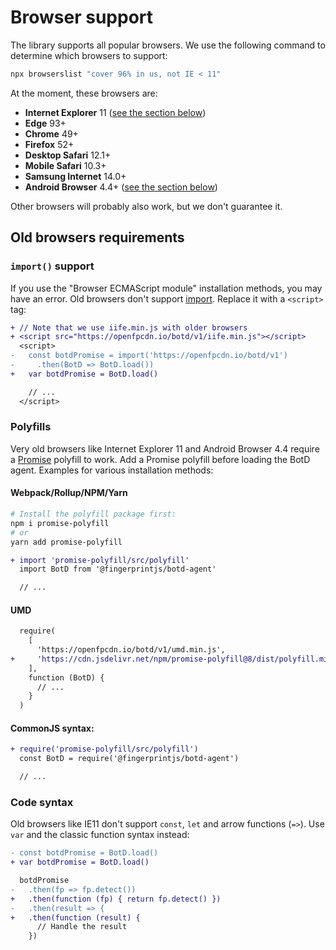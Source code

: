 # Browser support

The library supports all popular browsers.
We use the following command to determine which browsers to support:

```bash
npx browserslist "cover 96% in us, not IE < 11"
```

At the moment, these browsers are:

-   **Internet Explorer** 11 ([see the section below](#old-browsers-requirements))
-   **Edge** 93+
-   **Chrome** 49+
-   **Firefox** 52+
-   **Desktop Safari** 12.1+
-   **Mobile Safari** 10.3+
-   **Samsung Internet** 14.0+
-   **Android Browser** 4.4+ ([see the section below](#old-browsers-requirements))

Other browsers will probably also work, but we don't guarantee it.

## Old browsers requirements

### `import()` support

If you use the "Browser ECMAScript module" installation methods, you may have an error.
Old browsers don't support [import](https://developer.mozilla.org/en-US/docs/Web/JavaScript/Reference/Statements/import).
Replace it with a `<script>` tag:

```diff
+ // Note that we use iife.min.js with older browsers
+ <script src="https://openfpcdn.io/botd/v1/iife.min.js"></script>
  <script>
-   const botdPromise = import('https://openfpcdn.io/botd/v1')
-     .then(BotD => BotD.load())
+   var botdPromise = BotD.load()

    // ...
  </script>
```

### Polyfills

Very old browsers like Internet Explorer 11 and Android Browser 4.4
require a [Promise](https://developer.mozilla.org/en-US/docs/Web/JavaScript/Reference/Global_Objects/Promise) polyfill to work.
Add a Promise polyfill before loading the BotD agent.
Examples for various installation methods:

#### Webpack/Rollup/NPM/Yarn

```bash
# Install the polyfill package first:
npm i promise-polyfill
# or
yarn add promise-polyfill
```

```diff
+ import 'promise-polyfill/src/polyfill'
  import BotD from '@fingerprintjs/botd-agent'

  // ...
```

#### UMD

```diff
  require(
    [
      'https://openfpcdn.io/botd/v1/umd.min.js',
+     'https://cdn.jsdelivr.net/npm/promise-polyfill@8/dist/polyfill.min.js',
    ],
    function (BotD) {
      // ...
    }
  )
```

#### CommonJS syntax:

```diff
+ require('promise-polyfill/src/polyfill')
  const BotD = require('@fingerprintjs/botd-agent')

  // ...
```

### Code syntax

Old browsers like IE11 don't support `const`, `let` and arrow functions (`=>`).
Use `var` and the classic function syntax instead:

```diff
- const botdPromise = BotD.load()
+ var botdPromise = BotD.load()

  botdPromise
-   .then(fp => fp.detect())
+   .then(function (fp) { return fp.detect() })
-   .then(result => {
+   .then(function (result) {
      // Handle the result
    })
```
